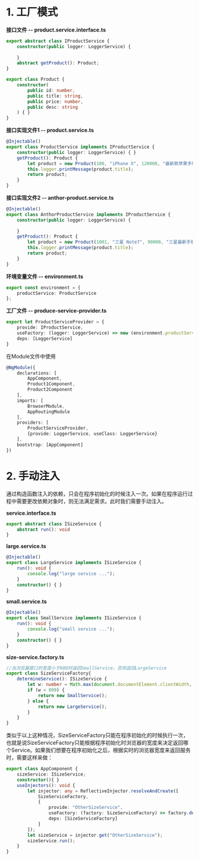 # 1. 工厂模式
**接口文件 -- product.service.interface.ts**
```typescript
export abstract class IProductService {
    constructor(public logger: LoggerService) {
        
    }
    abstract getProduct(): Product;
} 

export class Product {
    constructor(
        public id: number,
        public title: string,
        public price: number,
        public desc: string
    ) { }
}
```

**接口实现文件1 -- product.service.ts**
```typescript
@Injectable()
export class ProductService implements IProductService {
    constructor(public logger: LoggerService) { }
    getProduct(): Product {
        let product = new Product(100, "iPhone X", 120000, "最新款苹果手机");
        this.logger.printMessage(product.title); 
        return product;
    }
}
```

**接口实现文件2 -- anthor-product.service.ts**
```typescript
@Injectable()
export class AnthorProductService implements IProductService {
    constructor(public logger: LoggerService) { 
        
    }
    getProduct(): Product {
        let product = new Product(1001, "三星 Note7", 90000, "三星最新手机");
        this.logger.printMessage(product.title);
        return product;
    }
}
```

**环境变量文件 -- environment.ts**
```typescript
export const environment = {
    productService: ProductService
};
```

**工厂文件 -- produce-service-provider.ts**
```typescript
export let ProductServiceProvider = {
    provide: IProductService,
    useFactory: (logger: LoggerService) => new (environment.productService)(logger),
    deps: [LoggerService]
}
```

在Module文件中使用

```typescript
@NgModule({
    declarations: [
        AppComponent,
        Product1Component,
        Product2Component
    ],
    imports: [
        BrowserModule,
        AppRoutingModule
    ],
    providers: [
        ProductServiceProvider,
        {provide: LoggerService, useClass: LoggerService}
    ],
    bootstrap: [AppComponent]
})
```

# 2. 手动注入

通过构造函数注入的依赖，只会在程序初始化的时候注入一次。如果在程序运行过程中需要更改依赖对象时，则无法满足需求。此时我们需要手动注入。

**service.interface.ts**
```typescript
export abstract class ISizeService {
    abstract run(): void
}
```

**large.service.ts**
```typescript
@Injectable()
export class LargeService implements ISizeService {
    run(): void {
        console.log("large service ...");
    }
    constructor() { }
}
```

**small.service.ts**
```typescript
@Injectable()
export class SmallService implements ISizeService {
    run(): void {
        console.log("small service ...");
    }
    constructor() { }
}
```

**size-service.factory.ts**
```typescript
//当浏览器窗口的宽度小于800时返回SmallService，否则返回LargeService
export class SizeServiceFactory{
    determineService(): ISizeService {
        let w: number = Math.max(document.documentElement.clientWidth, window.innerWidth || 0);
        if (w < 800) {
            return new SmallService();
        } else {
            return new LargeService();
        }
    }
}
```

类似于以上这种情况，SizeServiceFactory只能在程序初始化的时候执行一次，也就是说SizeServiceFactory只能根据程序初始化时浏览器的宽度来决定返回哪个Service。如果我们想要在程序初始化之后，根据实时的浏览器宽度来返回服务时，需要这样来做：
```typescript
export class AppComponent {
    sizeService: ISizeService;
    constructor(){ }
    useInjectors(): void {
        let injector: any = ReflectiveInjector.resolveAndCreate([
            SizeServiceFactory,
            {
                provide: "OtherSizeService",
                useFactory: (factory: SizeServiceFactory) => factory.determineService(),
                deps: [SizeServiceFactory]
            }
        ]);
        let sizeService = injector.get("OtherSizeService");
        sizeService.run();
    }
}
```